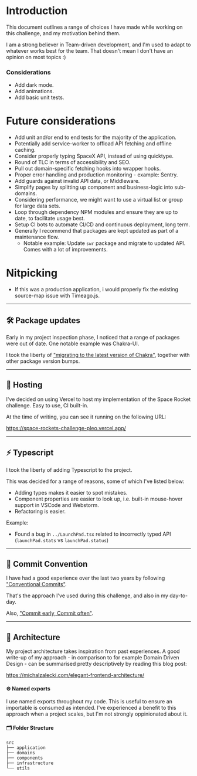 # Introduction

This document outlines a range of choices I have made while working on this challenge, and my motivation behind them.

I am a strong believer in Team-driven development, and I'm used to adapt to whatever works best for the team. That doesn't mean I don't have an opinion on most topics :)

### Considerations
- Add dark mode.
- Add animations.
- Add basic unit tests.

# Future considerations
- Add unit and/or end to end tests for the majority of the application.
- Potentially add service-worker to offload API fetching and offline caching.
- Consider properly typing SpaceX API, instead of using quicktype.
- Round of TLC in terms of accessibility and SEO.
- Pull out domain-specific fetching hooks into wrapper hooks.
- Proper error handling and production monitoring - example: Sentry.
- Add guards against invalid API data, or Middleware.
- Simplify pages by splitting up component and business-logic into sub-domains.
- Considering performance, we might want to use a virtual list or group for large data sets.
- Loop through dependency NPM modules and ensure they are up to date, to facilitate usage best.
- Setup CI bots to automate CI/CD and continuous deployment, long term.
- Generally I recommend that packages are kept updated as part of a maintenance flow.
  - Notable example: Update `swr` package and migrate to updated API. Comes with a lot of improvements.

# Nitpicking
- If this was a production application, i would properly fix the existing source-map issue with Timeago.js.

---

## 🛠 Package updates

Early in my project inspection phase, I noticed that a range of packages were out of date. One notable example was Chakra-UI.

I took the liberty of ["migrating to the latest version of Chakra"](https://chakra-ui.com/guides/migration), together with other package version bumps.

---

## 📡 Hosting

I've decided on using Vercel to host my implementation of the Space Rocket challenge. Easy to use, CI built-in.

At the time of writing, you can see it running on the following URL:

https://space-rockets-challenge-pleo.vercel.app/

---

## ⚡️ Typescript

I took the liberty of adding Typescript to the project.

This was decided for a range of reasons, some of which I've listed below:

- Adding types makes it easier to spot mistakes.
- Component properties are easier to look up, i.e. built-in mouse-hover support in VSCode and Webstorm.
- Refactoring is easier.

Example:
- Found a bug in `../LaunchPad.tsx` related to incorrectly typed API (`launchPad.stats` vs `launchPad.status`)

---

## 🔗 Commit Convention

I have had a good experience over the last two years by following ["Conventional Commits"](https://www.conventionalcommits.org/en/v1.0.0/#summary).

That's the approach I've used during this challenge, and also in my day-to-day.

Also, ["Commit early, Commit often"](https://deepsource.io/blog/git-best-practices/).

---

## 🏡 Architecture

My project architecture takes inspiration from past experiences. A good write-up of my approach - in comparison to for example Domain Driven Design - can be summarised pretty descriptively by reading this blog post:

https://michalzalecki.com/elegant-frontend-architecture/


#### ⚙️ Named exports

I use named exports throughout my code. This is useful to ensure an importable is consumed as intended. I've experienced a benefit to this approach when a project scales, but I'm not strongly oppinionated about it.


#### 🗂 Folder Structure

```
src
├── application
├── domains
├── components
├── infrastructure
└── utils
```
